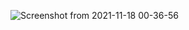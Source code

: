 ![Screenshot from 2021-11-18 00-36-56](https://user-images.githubusercontent.com/92637957/142661673-9bfe2cf9-3dea-481b-b266-265020c7c7ab.png)
